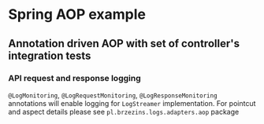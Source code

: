 # Spring AOP example

## Annotation driven AOP with set of controller's integration tests

### API request and response logging
`@LogMonitoring`, `@LogRequestMonitoring`, `@LogResponseMonitoring` annotations will enable logging for `LogStreamer` implementation. For pointcut and aspect details please see `pl.brzezins.logs.adapters.aop` package  

